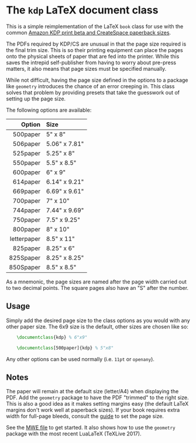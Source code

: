 # The `kdp` LaTeX document class

This is a simple reimplementation of the LaTeX `book` class for use with the common [Amazon KDP print beta and CreateSpace paperback sizes](https://kdp.amazon.com/en_US/help/topic/A2BXOVPUCZ09J8).

The PDFs required by KDP/CS are unusual in that the page size required is the final trim size. This is so their printing equipment can place the pages onto the physical sheets of paper that are fed into the printer. While this saves the intrepid self-publisher from having to worry about pre-press matters, it also means that page sizes must be specified manually.

While not difficult, having the page size defined in the options to a package like `geometry` introduces the chance of an error creeping in. This class solves that problem by providing presets that take the guesswork out of setting up the page size.

The following options are available:

|       Option| Size          |
|------------:|:--------------|
|     500paper| 5" x 8"       |
|     506paper| 5.06" x 7.81" |
|     525paper| 5.25" x 8"    |
|     550paper| 5.5" x 8.5"   |
|     600paper| 6" x 9"       |
|     614paper| 6.14" x 9.21" |
|     669paper| 6.69" x 9.61" |
|     700paper| 7" x 10"      |
|     744paper| 7.44" x 9.69" |
|     750paper| 7.5" x 9.25"  |
|     800paper| 8" x 10"      |
|  letterpaper| 8.5" x 11"    |
|     825paper| 8.25" x 6"    |
|    825Spaper| 8.25" x 8.25" |
|    850Spaper| 8.5" x 8.5"   |

As a mnemonic, the page sizes are named after the page width carried out to two decimal points. The square pages also have an "S" after the number.

## Usage

Simply add the desired page size to the class options as you would with any other paper size. The 6x9 size is the default, other sizes are chosen like so:

```tex
    \documentclass{kdp} % 6"x9"
```

```tex
    \documentclass[500paper]{kdp} % 5"x8"
```

Any other options can be used normally (i.e. `11pt` or `openany`).

## Notes

The paper will remain at the default size (letter/A4) when displaying the PDF. Add the `geometry` package to have the PDF "trimmed" to the right size. This is also a good idea as it makes setting margins easy (the default LaTeX margins don't work well at paperback sizes). If your book requires extra width for full-page bleeds, consult the [guide](https://images-na.ssl-images-amazon.com/images/G/01/00/01/00/02/17/60/10002176030.pdf) to set the page size.

See the [MWE file](https://github.com/JenniferMack/latex-kdp/blob/master/kdp.tex) to get started. It also shows how to use the `geometry` package with the most recent LuaLaTeX (TeXLive 2017).
